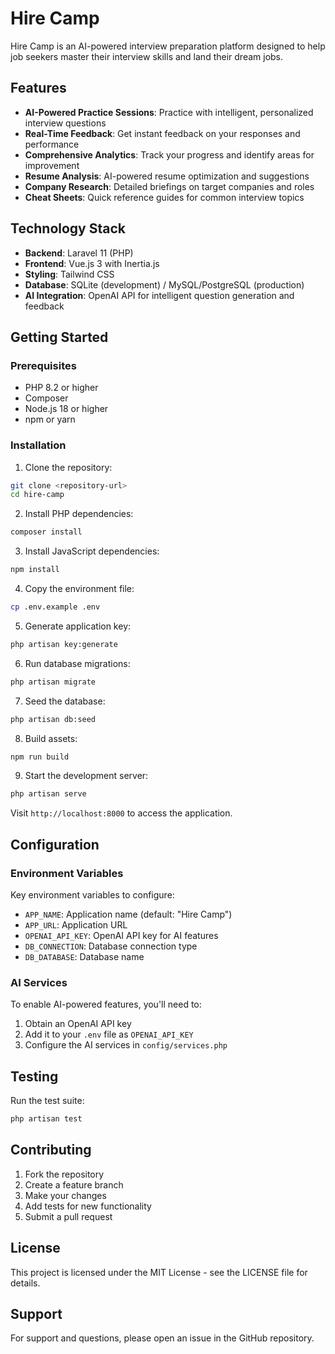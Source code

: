 # Hire Camp

Hire Camp is an AI-powered interview preparation platform designed to help job seekers master their interview skills and land their dream jobs.

## Features

- **AI-Powered Practice Sessions**: Practice with intelligent, personalized interview questions
- **Real-Time Feedback**: Get instant feedback on your responses and performance
- **Comprehensive Analytics**: Track your progress and identify areas for improvement
- **Resume Analysis**: AI-powered resume optimization and suggestions
- **Company Research**: Detailed briefings on target companies and roles
- **Cheat Sheets**: Quick reference guides for common interview topics

## Technology Stack

- **Backend**: Laravel 11 (PHP)
- **Frontend**: Vue.js 3 with Inertia.js
- **Styling**: Tailwind CSS
- **Database**: SQLite (development) / MySQL/PostgreSQL (production)
- **AI Integration**: OpenAI API for intelligent question generation and feedback

## Getting Started

### Prerequisites

- PHP 8.2 or higher
- Composer
- Node.js 18 or higher
- npm or yarn

### Installation

1. Clone the repository:
```bash
git clone <repository-url>
cd hire-camp
```

2. Install PHP dependencies:
```bash
composer install
```

3. Install JavaScript dependencies:
```bash
npm install
```

4. Copy the environment file:
```bash
cp .env.example .env
```

5. Generate application key:
```bash
php artisan key:generate
```

6. Run database migrations:
```bash
php artisan migrate
```

7. Seed the database:
```bash
php artisan db:seed
```

8. Build assets:
```bash
npm run build
```

9. Start the development server:
```bash
php artisan serve
```

Visit `http://localhost:8000` to access the application.

## Configuration

### Environment Variables

Key environment variables to configure:

- `APP_NAME`: Application name (default: "Hire Camp")
- `APP_URL`: Application URL
- `OPENAI_API_KEY`: OpenAI API key for AI features
- `DB_CONNECTION`: Database connection type
- `DB_DATABASE`: Database name

### AI Services

To enable AI-powered features, you'll need to:

1. Obtain an OpenAI API key
2. Add it to your `.env` file as `OPENAI_API_KEY`
3. Configure the AI services in `config/services.php`

## Testing

Run the test suite:

```bash
php artisan test
```

## Contributing

1. Fork the repository
2. Create a feature branch
3. Make your changes
4. Add tests for new functionality
5. Submit a pull request

## License

This project is licensed under the MIT License - see the LICENSE file for details.

## Support

For support and questions, please open an issue in the GitHub repository.
